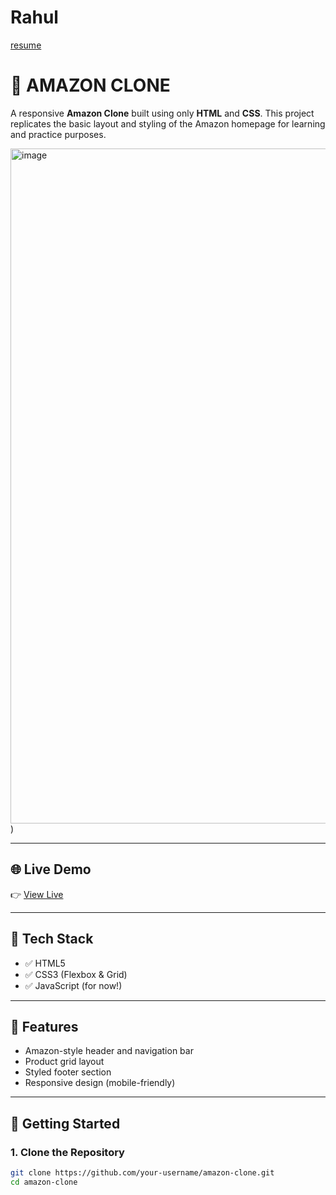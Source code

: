# Rahul 
[resume]([https://drive.google.com/file/d/1fKKXc13qDSNVnuo-hT6JpiA2kmSrxniY/view?usp=sharing])


# 🛒 AMAZON CLONE

A responsive **Amazon Clone** built using only **HTML** and **CSS**. This project replicates the basic layout and styling of the Amazon homepage for learning and practice purposes.


<img width="1920" height="1080" alt="image" src="https://github.com/user-attachments/assets/df4fcf54-03ff-491f-af27-8897414d6de5" />)

---

## 🌐 Live Demo

👉 [View Live]([https://shakyarahul001.github.io/AMAZON-CLONE/]) <!-- Replace with your live demo URL if hosted -->

---

## 🧰 Tech Stack

- ✅ HTML5
- ✅ CSS3 (Flexbox & Grid)
- ✅ JavaScript (for now!)

---

## 📁 Features

- Amazon-style header and navigation bar  
- Product grid layout  
- Styled footer section  
- Responsive design (mobile-friendly)

---

## 🚀 Getting Started

### 1. Clone the Repository

```bash
git clone https://github.com/your-username/amazon-clone.git
cd amazon-clone


